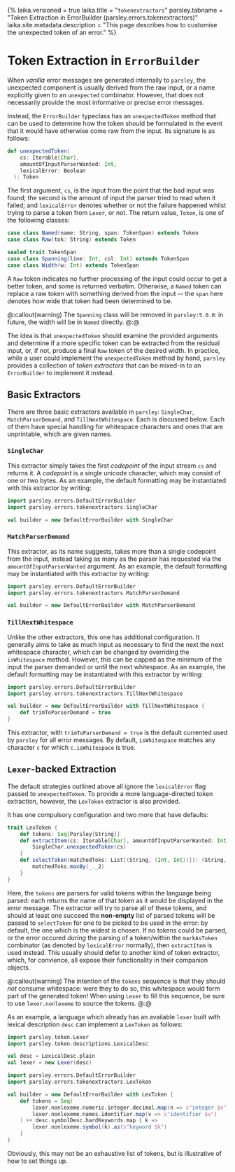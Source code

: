 {%
laika.versioned = true
laika.title = "`tokenextractors`"
parsley.tabname = "Token Extraction in ErrorBuilder (parsley.errors.tokenextractors)"
laika.site.metadata.description = "This page describes how to customise the unexpected token of an error."
%}

# Token Extraction in `ErrorBuilder`
When *vanilla* error messages are generated internally to
`parsley`, the unexpected component is usually derived from
the raw input, or a name explicitly given to an `unexpected`
combinator. However, that does not necessarily provide the
most informative or precise error messages.

Instead, the `ErrorBuilder` typeclass has an `unexpectedToken`
method that can be used to determine how the token should
be formulated in the event that it would have otherwise
come raw from the input. Its signature is as follows:

```scala
def unexpectedToken(
    cs: Iterable[Char],
    amountOfInputParserWanted: Int,
    lexicalError: Boolean
  ): Token
```

The first argument, `cs`, is the input from the point that
the bad input was found; the second is the amount of input
the parser tried to read when it failed; and `lexicalError`
denotes whether or not the failure happened whilst trying
to parse a token from `Lexer`, or not. The return value,
`Token`, is one of the following classes:

```scala
case class Named(name: String, span: TokenSpan) extends Token
case class Raw(tok: String) extends Token

sealed trait TokenSpan
case class Spanning(line: Int, col: Int) extends TokenSpan
case class Width(w: Int) extends TokenSpan
```

A `Raw` token indicates no further processing of the input could
occur to get a better token, and some is returned verbatim.
Otherwise, a `Named` token can replace a raw token with something
derived from the input -- the `span` here denotes how wide that
token had been determined to be.

@:callout(warning)
The `Spanning` class will be removed in `parsley:5.0.0`: in future, the width will be in `Named` directly.
@:@

The idea is that `unexpectedToken` should examine the provided
arguments and determine if a more specific token can be extracted
from the residual input, or, if not, produce a final `Raw` token
of the desired width.
In practice, while a user could implement the `unexpectedToken`
method by hand, `parsley` provides a collection of
*token extractors* that can be mixed-in to an `ErrorBuilder` to
implement it instead.

## Basic Extractors
There are three basic extractors available in `parsley`:
`SingleChar`, `MatchParserDemand`, and `TillNextWhitespace`.
Each is discussed below. Each of them have special handling for
whitespace characters and ones that are unprintable, which are
given names.

### `SingleChar`
This extractor simply takes the first *codepoint* of the input
stream `cs` and returns it. A *codepoint* is a single unicode
character, which may consist of one or two bytes. As an example,
the default formatting may be instantiated with this extractor
by writing:

```scala mdoc:silent:nest
import parsley.errors.DefaultErrorBuilder
import parsley.errors.tokenextractors.SingleChar

val builder = new DefaultErrorBuilder with SingleChar
```

### `MatchParserDemand`
This extractor, as its name suggests, takes more than a single
codepoint from the input, instead taking as many as the parser
has requested via the `amountOfInputParserWanted` argument.
As an example, the default formatting may be instantiated with
this extractor by writing:

```scala mdoc:silent:nest
import parsley.errors.DefaultErrorBuilder
import parsley.errors.tokenextractors.MatchParserDemand

val builder = new DefaultErrorBuilder with MatchParserDemand
```

### `TillNextWhitespace`
Unlike the other extractors, this one has additional
configuration. It generally aims to take as much input
as necessary to find the next the next whitespace character,
which can be changed by overriding the `isWhitespace` method.
However, this can be capped as the minimum of the input the
parser demanded or until the next whitespace.
As an example, the default formatting may be instantiated with
this extractor by writing:

```scala mdoc:silent:nest
import parsley.errors.DefaultErrorBuilder
import parsley.errors.tokenextractors.TillNextWhitespace

val builder = new DefaultErrorBuilder with TillNextWhitespace {
    def trimToParserDemand = true
}
```

This extractor, with `trimToParserDemand = true` is the default
currented used by `parsley` for all error messages. By default,
`isWhitespace` matches any character `c` for which `c.isWhitespace` is true.

## `Lexer`-backed Extraction
The default strategies outlined above all ignore the
`lexicalError` flag passed to `unexpectedToken`. To provide a
more language-directed token extraction, however, the `LexToken`
extractor is also provided.

It has one compulsory configuration and two more that have defaults:

```scala
trait LexToken {
    def tokens: Seq[Parsley[String]]
    def extractItem(cs: Iterable[Char], amountOfInputParserWanted: Int): Token = {
        SingleChar.unexpectedToken(cs)
    }
    def selectToken(matchedToks: List[(String, (Int, Int))]): (String, (Int, Int)) = {
        matchedToks.maxBy(_._2)
    }
}
```

Here, the `tokens` are parsers for valid tokens within the
language being parsed: each returns the name of that token as it
would be displayed in the error message. The extractor will
try to parse all of these tokens, and should at least one
succeed the **non-empty** list of parsed tokens will be passed
to `selectToken` for one to be picked to be used in the error:
by default, the one which is the widest is chosen. If no tokens
could be parsed, or the error occured *during* the parsing of
a token/within the `markAsToken` combinator (as denoted by
`lexicalError` normally), then `extractItem` is used instead.
This usually should defer to another kind of token extractor,
which, for convience, all expose their functionality in their companion objects.

@:callout(warning)
The intention of the `tokens` sequence is that they should *not*
consume whitespace: were they to do so, this whitespace would
form part of the generated token! When using `Lexer` to fill
this sequence, be sure to use `lexer.nonlexeme` to source the
tokens.
@:@

As an example, a language which already has an available `lexer`
built with lexical description `desc` can implement a `LexToken` as follows:

```scala mdoc:invisible
import parsley.token.Lexer
import parsley.token.descriptions.LexicalDesc

val desc = LexicalDesc.plain
val lexer = new Lexer(desc)
```

```scala mdoc:silent:nest
import parsley.errors.DefaultErrorBuilder
import parsley.errors.tokenextractors.LexToken

val builder = new DefaultErrorBuilder with LexToken {
    def tokens = Seq(
        lexer.nonlexeme.numeric.integer.decimal.map(n => s"integer $n"),
        lexer.nonlexeme.names.identifier.map(v => s"identifier $v")
    ) ++ desc.symbolDesc.hardKeywords.map { k =>
        lexer.nonlexeme.symbol(k).as(s"keyword $k")
    }
}
```

Obviously, this may not be an exhaustive list of tokens, but is
illustrative of how to set things up.
